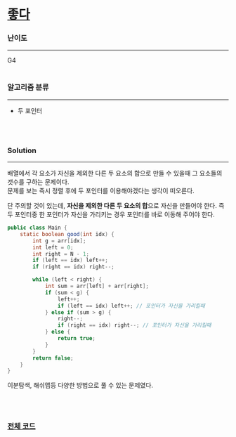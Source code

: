 # [좋다](https://www.acmicpc.net/problem/1253)

### 난이도

***
G4
<br><br>

### 알고리즘 분류

***

* 두 포인터

<br><br>

### Solution

***

배열에서 각 요소가 자신을 제외한 다른 두 요소의 합으로 만들 수 있을때 그 요소들의 갯수를 구하는 문제이다.       
문제를 보는 즉시 정렬 후에 두 포인터를 이용해야겠다는 생각이 떠오른다.

단 주의할 것이 있는데, **자신을 제외한 다른 두 요소의 합**으로 자신을 만들어야 한다. 즉 두 포인터중 한 포인터가 자신을 가리키는 경우 포인터를 바로 이동해 주어야 한다.

```java
public class Main {
    static boolean good(int idx) {
        int g = arr[idx];
        int left = 0;
        int right = N - 1;
        if (left == idx) left++;
        if (right == idx) right--;

        while (left < right) {
            int sum = arr[left] + arr[right];
            if (sum < g) {
                left++;
                if (left == idx) left++; // 포인터가 자신을 가리킬때
            } else if (sum > g) {
                right--;
                if (right == idx) right--; // 포인터가 자신을 가리킬때
            } else {
                return true;
            }
        }
        return false;
    }
}
```

이분탐색, 해쉬맵등 다양한 방법으로 풀 수 있는 문제였다.

<br><br>

### [전체 코드](https://github.com/Jungmin-Seo0527/CodingTest/blob/main/src/twoPointer/BOJ1253_좋다.java)
